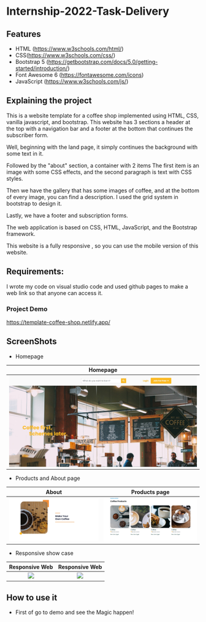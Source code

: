 # Internship-2022-Task-Delivery

## Features

- HTML (https://www.w3schools.com/html/)
- CSS(https://www.w3schools.com/css/)
- Bootstrap 5 (https://getbootstrap.com/docs/5.0/getting-started/introduction/)
- Font Awesome 6 (https://fontawesome.com/icons)
- JavaScript (https://www.w3schools.com/js/)

## Explaining the project 

This is a website template for a coffee shop implemented using HTML, CSS, vanilla javascript, and bootstrap. This website has 3 sections a header at the top with a navigation bar and a footer at the bottom that continues the subscriber form.

Well, beginning with the land page, it simply continues the background with some text in it.

Followed by the "about" section, a container with 2 items The first item is an image with some CSS effects, and the second paragraph is text with CSS styles.

Then we have the gallery that has some images of coffee, and at the bottom of every image, you can find a description. I used the grid system in bootstrap to design it.

Lastly, we have a footer and subscription forms.

The web application is based on CSS, HTML, JavaScript, and the Bootstrap framework.

This website is a fully responsive , so you can use the mobile version of this website.

## Requirements:

I wrote my code on visual studio code and used github pages to make a web link so that anyone can access it.


### Project Demo

https://template-coffee-shop.netlify.app/
## ScreenShots
-  Homepage 

| Homepage |
| :---: | 
| <img src="./assets/screenshots/page_1.jpg" width="800"> 

- Products  and About page

| About  | Products page |
| :---: | :---: |
| <img src="./assets/screenshots/page_2.jpg" width="400">  | <img src="./assets/screenshots/page_3.jpg" width="400">|

- Responsive show case

| Responsive Web | Responsive Web |
| :---: | :---: | 
| <img src="./assets/screenshots/responsive1.gif" width="400"> | <img src="./assets/screenshots/responsive2.gif" width = "400">

## How to use it
- First of go to demo and see the Magic happen!
